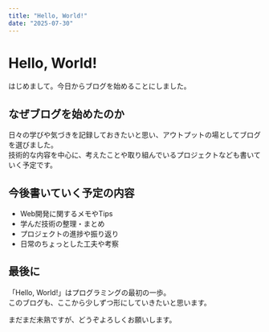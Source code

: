 ```yaml
---
title: "Hello, World!"
date: "2025-07-30"
---
```


# Hello, World!

はじめまして。今日からブログを始めることにしました。

## なぜブログを始めたのか

日々の学びや気づきを記録しておきたいと思い、アウトプットの場としてブログを選びました。  
技術的な内容を中心に、考えたことや取り組んでいるプロジェクトなども書いていく予定です。

## 今後書いていく予定の内容

- Web開発に関するメモやTips  
- 学んだ技術の整理・まとめ  
- プロジェクトの進捗や振り返り  
- 日常のちょっとした工夫や考察

## 最後に

「Hello, World!」はプログラミングの最初の一歩。  
このブログも、ここから少しずつ形にしていきたいと思います。

まだまだ未熟ですが、どうぞよろしくお願いします。
